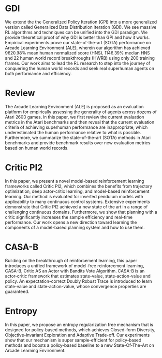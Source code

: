 # GDI

We extend the the Generalized Policy Iteration (GPI) into a more generalized version called  Generalized Data Distribution Iteration (GDI). We see massive RL algorithms and techniques can be unified into the GDI paradigm. We provide theoretical proof of why GDI is better than GPI and how it works. Empirical experiments prove our state-of-the-art (SOTA) performance on Arcade Learning Environment (ALE), wherein our algorithm has achieved 9620.98% mean human normalized score (HNS), 1146.39% median HNS and 22 human world record breakthroughs (HWRB) using only 200 training frames. Our work aims to lead the RL research to step into the journey of conquering the human world records and seek real superhuman agents on both performance and efficiency.

# Review

The Arcade Learning Environment (ALE) is proposed as an evaluation platform for empirically assessing the generality of agents across dozens of Atari 2600 games. In this paper, we first review the current evaluation metrics in the Atari benchmarks and then reveal that the current evaluation criteria of achieving superhuman performance are inappropriate, which underestimated the human performance relative to what is possible. Furthermore, we summarize the state-of-the-art (SOTA) methods in Atari benchmarks and provide benchmark results over new evaluation metrics based on human world records.

# Critic PI2

In this paper, we present a novel model-based reinforcement learning frameworks called Critic PI2, which combines the benefits from trajectory optimization, deep actor-critic learning, and model-based reinforcement learning. Our method is evaluated for inverted pendulum models with applicability to many continuous control systems. Extensive experiments demonstrate that Critic PI2 achieved a new state of the art in a range of challenging continuous domains. Furthermore, we show that planning with a critic significantly increases the sample efficiency and real-time performance. Our work opens a new direction toward learning the components of a model-based planning system and how to use them.

# CASA-B

Building on the breakthrough of reinforcement learning, this paper introduces a unified framework of model-free reinforcement learning, CASA-B, Critic AS an Actor with Bandits Vote Algorithm. CASA-B is an actor-critic framework that estimates state-value, state-action-value and policy. An expectation-correct Doubly Robust Trace is introduced to learn state-value and state-action-value, whose convergence properties are guaranteed.

# Entropy

 In this paper, we propose an entropy regularization free mechanism that is designed for policy-based methods, which achieves Closed-form Diversity, Objective-invariant Exploration and Adaptive Trade-off. Our experiments show that our mechanism is super sample-efficient for policy-based methods and boosts a policy-based baseline to a new State-Of-The-Art on Arcade Learning Environment.

